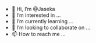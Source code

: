 - 👋 Hi, I’m @Jaseka
- 👀 I’m interested in ...
- 🌱 I’m currently learning ...
- 💞️ I’m looking to collaborate on ...
- 📫 How to reach me ...

<!---
Jaseka/Jaseka is a ✨ special ✨ repository because its `README.md` (this file) appears on your GitHub profile.
You can click the Preview link to take a look at your changes.
--->
